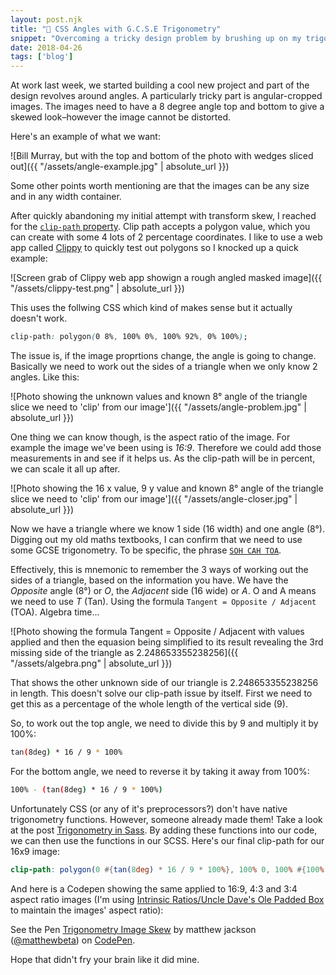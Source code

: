 ```yaml
---
layout: post.njk
title: "📐 CSS Angles with G.C.S.E Trigonometry"
snippet: "Overcoming a tricky design problem by brushing up on my trigonometry, sin, cos, tan"
date: 2018-04-26
tags: ['blog']
---
```


At work last week, we started building a cool new project and part of the design revolves around angles. A particularly tricky part is angular-cropped images. The images need to have a 8 degree angle top and bottom to give a skewed look–however the image cannot be distorted.

Here's an example of what we want:

![Bill Murray, but with the top and bottom of the photo with wedges sliced out]({{ "/assets/angle-example.jpg" | absolute_url }})

Some other points worth mentioning are that the images can be any size and in any width container.

After quickly abandoning my initial attempt with transform skew, I reached for the [`clip-path` property](https://developer.mozilla.org/en-US/docs/Web/CSS/clip-path). Clip path accepts a polygon value, which you can create with some 4 lots of 2 percentage coordinates. I like to use a web app called [Clippy](https://bennettfeely.com/clippy/) to quickly test out polygons so I knocked up a quick example:

![Screen grab of Clippy web app showign a rough angled masked image]({{ "/assets/clippy-test.png" | absolute_url }})

This uses the follwing CSS which kind of makes sense but it actually doesn't work.

```css
clip-path: polygon(0 8%, 100% 0%, 100% 92%, 0% 100%);
```

The issue is, if the image proprtions change, the angle is going to change. Basically we need to work out the sides of a triangle when we only know 2 angles. Like this:

![Photo showing the unknown values and known 8° angle of the triangle slice we need to 'clip' from our image']({{ "/assets/angle-problem.jpg" | absolute_url }})

One thing we can know though, is the aspect ratio of the image. For example the image we've been using is *16:9*. Therefore we could add those measurements in and see if it helps us. As the clip-path will be in percent, we can scale it all up after.

![Photo showing the 16 x value, 9 y value and known 8° angle of the triangle slice we need to 'clip' from our image']({{ "/assets/angle-closer.jpg" | absolute_url }})

Now we have a triangle where we know 1 side (16 width) and one angle (8°). Digging out my old maths textbooks, I can confirm that we need to use some GCSE trigonometry. To be specific, the phrase [`SOH CAH TOA`](https://www.mathsisfun.com/algebra/sohcahtoa.html).

Effectively, this is mnemonic to remember the 3 ways of working out the sides of a triangle, based on the information you have. We have the *Opposite* angle (8°) or *O*, the *Adjacent* side (16 wide) or *A*. O and A means we need to use *T* (Tan). Using the formula `Tangent = Opposite / Adjacent` (TOA). Algebra time...

![Photo showing the formula Tangent = Opposite / Adjacent with values applied and then the equasion being simplified to its result revealing the 3rd missing side of the triangle as 2.248653355238256]({{ "/assets/algebra.png" | absolute_url }})

That shows the other unknown side of our triangle is 2.248653355238256 in length. This doesn't solve our clip-path issue by itself. First we need to get this as a percentage of the whole length of the vertical side (9).

So, to work out the top angle, we need to divide this by 9 and multiply it by 100%:

```bash
tan(8deg) * 16 / 9 * 100%
```

For the bottom angle, we need to reverse it by taking it away from 100%:
```bash
100% - (tan(8deg) * 16 / 9 * 100%)
```

Unfortunately CSS (or any of it's preprocessors?) don't have native trigonometry functions. However, someone already made them! Take a look at the post [Trigonometry in Sass](https://unindented.org/articles/trigonometry-in-sass/). By adding these functions into our code, we can then use the functions in our SCSS. Here's our final clip-path for our 16x9 image:

```scss
clip-path: polygon(0 #{tan(8deg) * 16 / 9 * 100%}, 100% 0, 100% #{100% - (tan(8deg) * 16 / 9 * 100%)}, 0 100%);
```

And here is a Codepen showing the same applied to 16:9, 4:3 and 3:4 aspect ratio images (I'm using [Intrinsic Ratios/Uncle Dave's Ole Padded Box](https://daverupert.com/2012/04/uncle-daves-ol-padded-box/) to maintain the images' aspect ratio):

<div class="flex-media flex-media-16x9">
	<p data-height="600" data-theme-id="light" data-slug-hash="VxKNEV" data-default-tab="result" data-user="matthewbeta" data-embed-version="2" data-pen-title="Trigonometry Image Skew" class="codepen">See the Pen <a href="https://codepen.io/matthewbeta/pen/VxKNEV/">Trigonometry Image Skew</a> by matthew jackson (<a href="https://codepen.io/matthewbeta">@matthewbeta</a>) on <a href="https://codepen.io">CodePen</a>.</p>
	<script async src="https://static.codepen.io/assets/embed/ei.js"></script>
</div>

Hope that didn't fry your brain like it did mine. 
